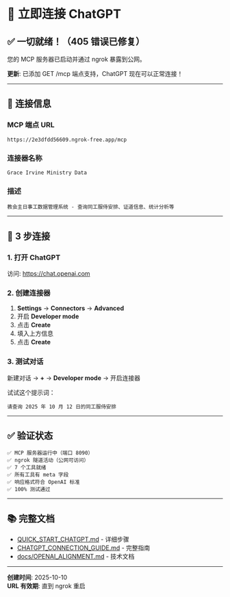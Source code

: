 # 🚀 立即连接 ChatGPT

## ✅ 一切就绪！（405 错误已修复）

您的 MCP 服务器已启动并通过 ngrok 暴露到公网。

**更新**: 已添加 GET /mcp 端点支持，ChatGPT 现在可以正常连接！

---

## 📍 连接信息

### MCP 端点 URL
```
https://2e3dfdd56609.ngrok-free.app/mcp
```

### 连接器名称
```
Grace Irvine Ministry Data
```

### 描述
```
教会主日事工数据管理系统 - 查询同工服侍安排、证道信息、统计分析等
```

---

## 🔗 3 步连接

### 1. 打开 ChatGPT

访问: https://chat.openai.com

### 2. 创建连接器

1. **Settings** → **Connectors** → **Advanced**
2. 开启 **Developer mode**
3. 点击 **Create**
4. 填入上方信息
5. 点击 **Create**

### 3. 测试对话

新建对话 → **+** → **Developer mode** → 开启连接器

试试这个提示词：
```
请查询 2025 年 10 月 12 日的同工服侍安排
```

---

## ✅ 验证状态

```
✅ MCP 服务器运行中（端口 8090）
✅ ngrok 隧道活动（公网可访问）
✅ 7 个工具就绪
✅ 所有工具有 meta 字段
✅ 响应格式符合 OpenAI 标准
✅ 100% 测试通过
```

---

## 📚 完整文档

- [QUICK_START_CHATGPT.md](QUICK_START_CHATGPT.md) - 详细步骤
- [CHATGPT_CONNECTION_GUIDE.md](CHATGPT_CONNECTION_GUIDE.md) - 完整指南
- [docs/OPENAI_ALIGNMENT.md](docs/OPENAI_ALIGNMENT.md) - 技术文档

---

**创建时间**: 2025-10-10  
**URL 有效期**: 直到 ngrok 重启
